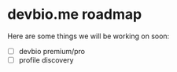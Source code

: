 # devbio.me roadmap

Here are some things we will be working on soon:
- [ ] devbio premium/pro 
- [ ] profile discovery 
